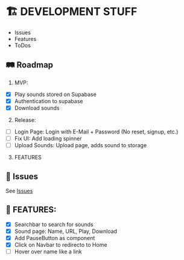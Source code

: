 # 🏗️ DEVELOPMENT STUFF

- Issues
- Features
- ToDos

## 🛤️ Roadmap
1. MVP:
- [X] Play sounds stored on Supabase
- [X] Authentication to supabase
- [X] Download sounds

2. Release:
- [ ] Login Page: Login with E-Mail + Password (No reset, signup, etc.)
- [ ] Fix UI: Add loading spinner
- [ ] Upload Sounds: Upload page, adds sound to storage

3. FEATURES

## 🚧 Issues
See [Issues](/docs/Issues.md)

## 🚀 FEATURES:
- [X] Searchbar to search for sounds
- [X] Sound page: Name, URL, Play, Download
- [X] Add PauseButton as component
- [X] Click on Navbar to redirecto to Home
- [ ] Hover over name like a link